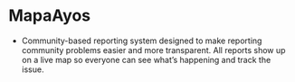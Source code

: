 # MapaAyos

- Community-based reporting system designed to make reporting community problems easier and more transparent. All reports show up on a live map so everyone can see what’s happening and track the issue.